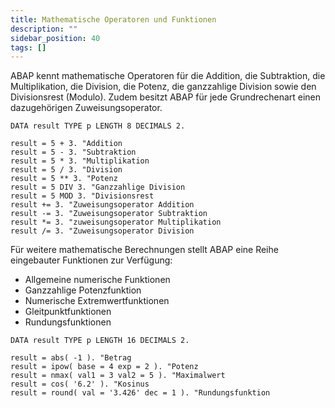```yaml
---
title: Mathematische Operatoren und Funktionen
description: ""
sidebar_position: 40
tags: []
---
```


ABAP kennt mathematische Operatoren für die Addition, die Subtraktion, die Multiplikation, die Division, die Potenz, die ganzzahlige Division sowie den Divisionsrest (Modulo). Zudem besitzt ABAP für jede Grundrechenart einen dazugehörigen Zuweisungsoperator.

```abap showLineNumbers
DATA result TYPE p LENGTH 8 DECIMALS 2.

result = 5 + 3. "Addition
result = 5 - 3. "Subtraktion
result = 5 * 3. "Multiplikation
result = 5 / 3. "Division
result = 5 ** 3. "Potenz
result = 5 DIV 3. "Ganzzahlige Division
result = 5 MOD 3. "Divisionsrest
result += 3. "Zuweisungsoperator Addition
result -= 3. "Zuweisungsoperator Subtraktion
result *= 3. "zuweisungsoperator Multiplikation
result /= 3. "Zuweisungsoperator Division
```

Für weitere mathematische Berechnungen stellt ABAP eine Reihe eingebauter Funktionen zur Verfügung:

- Allgemeine numerische Funktionen
- Ganzzahlige Potenzfunktion
- Numerische Extremwertfunktionen
- Gleitpunktfunktionen
- Rundungsfunktionen

```abap showLineNumbers
DATA result TYPE p LENGTH 16 DECIMALS 2.

result = abs( -1 ). "Betrag
result = ipow( base = 4 exp = 2 ). "Potenz
result = nmax( val1 = 3 val2 = 5 ). "Maximalwert
result = cos( '6.2' ). "Kosinus
result = round( val = '3.426' dec = 1 ). "Rundungsfunktion
```
